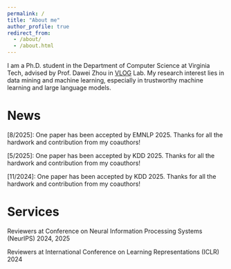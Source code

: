 ```yaml
---
permalink: /
title: "About me"
author_profile: true
redirect_from: 
  - /about/
  - /about.html
---
```


I am a Ph.D. student in the Department of Computer Science at Virginia Tech, advised by Prof. Dawei Zhou in <a href="https://sites.google.com/view/dawei-zhou/vlog-lab?authuser=0" target="blank">VLOG</a> Lab. My research interest lies in data mining and machine learning, especially in trustworthy machine learning and large language models.


News
======

\[8/2025\]: One paper has been accepted by EMNLP 2025. Thanks for all the hardwork and contribution from my coauthors!

\[5/2025\]: One paper has been accepted by KDD 2025. Thanks for all the hardwork and contribution from my coauthors!

\[11/2024\]: One paper has been accepted by KDD 2025. Thanks for all the hardwork and contribution from my coauthors!

Services
======

Reviewers at Conference on Neural Information Processing Systems (NeurIPS) 2024, 2025

Reviewers at International Conference on Learning Representations (ICLR) 2024
